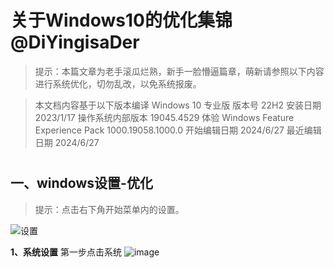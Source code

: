 # 关于Windows10的优化集锦 @DiYingisaDer 
> 提示：本篇文章为老手滚瓜烂熟，新手一脸懵逼篇章，萌新请参照以下内容进行系统优化，切勿乱改，以免系统报废。

> 本文档内容基于以下版本编译	
Windows 10 专业版
版本号	22H2
安装日期	‎2023/‎1/‎17
操作系统内部版本	19045.4529
体验	Windows Feature Experience Pack 1000.19058.1000.0
开始编辑日期 2024/6/27
最近编辑日期 2024/6/27
# 
## 一、windows设置-优化
> 提示：点击右下角开始菜单内的设置。

![设置](https://github.com/DiYingisaDer/zang_diying.github.io/assets/125773452/0188456f-4e70-4642-baa2-23c8fd342a9f)

**1、系统设置**
第一步点击系统
![image](https://github.com/DiYingisaDer/zang_diying.github.io/assets/125773452/fe98207c-5f26-4bb1-b8b8-39e28addd758)

